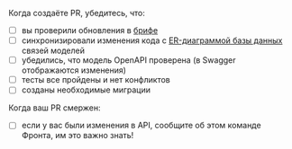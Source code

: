 Когда создаёте PR, убедитесь, что:

- [ ] вы проверили обновления в [брифе](https://www.notion.so/00f5d5a6d39e426fa1ea7ab69b694f07)
- [ ] синхронизировали изменения кода с [ER-диаграммой базы данных](https://drive.google.com/file/d/1RCIPaEgaLUSqek3znd38VPCKSzOlmJFy/view) связей моделей
- [ ] убедились, что модель OpenAPI проверена (в Swagger отображаются изменения)
- [ ] тесты все пройдены и нет конфликтов
- [ ] созданы необходимые миграции

Когда ваш PR смержен:

- [ ] если у вас были изменения в API, сообщите об этом команде Фронта, им это важно знать!
